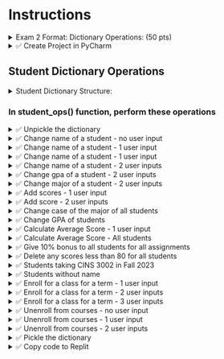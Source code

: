# Instructions

<details>
  <summary>
    Exam 2 Format: Dictionary Operations: (50 pts)
  </summary>

  - You will be given **ONE** complex dictionary similar to the examples given below
  - You will be asked to perform 10 operations
  - All dictionary operations will be performed in a function `student_ops()`  inside part1.py
  - This function will be called in main.py inside main() function
</details>


<details>
  <summary>
    ✅ Create Project in PyCharm
  </summary>

  - Create a project in PyCharm (do not create any sub folders)
  - Create main.py, part1.py
  - Download the [students dictionary](https://github.com/suchialex/CINS3002-CW09/blob/main/students.pkl)
  - Download [pretty print module](https://github.com/suchialex/pretty-print/blob/main/suchi_pretty_print.py)
</details>


## Student Dictionary Operations

<details>
  <summary>
    Student Dictionary Structure:  
  </summary>

  - It is a complex dictionary with integral keys
  - (integer) -> (dictionary)
    - "name" -> (string)
    - "major" -> (string)
    - "gpa" -> (float)
    - "scores" -> (list of numbers)
    - "courses" -> (dictionary)
      - "fall2023" -> (set of strings)
      - "spring2024" -> (set of strings)
</details>

### In student_ops() function, perform these operations


<details>
  <summary>
    ✅ Unpickle the dictionary
  </summary>
  
  - Unpickle the dictionary stored in students.pkl
  - 🚩 In the exam,
    - this will be the most important operation - without mastering this, you cannot proceed further
    - you may use suchi_print to print the dictionary structure and view the datatypes
</details>


<details>
  <summary>
    ✅ Change name of a student - no user input
  </summary>

  - For CWID 10010100, change the name to `Steven Franklin`
</details>


<details>
  <summary>
    ✅ Change name of a student - 1 user input
  </summary>

  - Get user input for name
  - Check if any student has that name, if yes, change the name to `Steven Franklin`
  - Do a case-insensitive search for name
  - If name doesn't exist, then print `Student Not Found`
</details>

<details>
  <summary>
    ✅ Change name of a student - 1 user input
  </summary>

  - Get user input for CWID
  - Convert CWID to integer (use exception handling or test input using `isdigit()`)
  - If that CWID exists in the dictionary, change (or add) the name `Steven Franklin`
  - If CWID doesn't exist, then print `Student Not Found`
</details>



<details>
  <summary>
    ✅ Change name of a student - 2 user inputs
  </summary>

  - Get user input for CWID
  - Convert CWID to integer (use exception handling or test input using `isdigit()`)
  - If that CWID exists in the dictionary, ask user to input a student name
  - Make sure this name doesn't have any numeric characters (spaces are allowed and special characters are allowed)
  - User must be prompted for valid name until he enters one
  - Name must have first letter of each word in uppercase
  - Change the student with that user entered CWID, to the vaidated user entered name
  - If CWID doesn't exist, then print `Student Not Found`
</details>


<details>
  <summary>
    ✅ Change gpa of a student - 2 user inputs
  </summary>

  - Get user input for CWID
  - Convert CWID to integer (use exception handling or test input using `isdigit()`)
  - If that CWID exists in the dictionary, ask user to input a gpa
  - Make sure gpa is float and between 0 and 4
  - User must be prompted for valid gpa until he enters one
  - Change the student with the user entered CWID, to the vaidated user entered gpa
  - If CWID doesn't exist, then print `Student Not Found`
</details>


<details>
  <summary>
    ✅ Change major of a student - 2 user inputs
  </summary>

  - Get user input for CWID
  - Convert CWID to integer (use exception handling or test input using `isdigit()`)
  - If that CWID exists in the dictionary, ask user to input a major
  - Make sure major is all alphabets
  - User must be prompted for valid major until he enters one
  - Change the student with the user entered CWID, to the vaidated user entered major's first four characters in uppercase
  - If CWID doesn't exist, then print `Student Not Found`
</details>


<details>
  <summary>
    ✅ Add scores - 1 user input
  </summary>
  
  - Get user input for CWID
  - If that CWID exists in the dictionary,
    - add a score of 72 at the beginning of the list
    - add a score of 65 at the end of the list
    - If the student has no scores, then his/her new scores will be [72,65]
  - If CWID doesn't exist, then print `Student Not Found`
</details>


<details>
  <summary>
    ✅ Add score - 2 user inputs
  </summary>
  
  - Get user input for CWID
  - If that CWID exists in the dictionary,
    - Get user input for score and add the user entered score at the end of the list (make sure user entered score is between 0 and 100)
    - 🚩 Remember, scores are all integers, so you must convert without raising an exception, (may use isdigit() or exception handling)
  - If CWID doesn't exist, then print `Student Not Found`
</details>


<details>
  <summary>
    ✅ Change case of the major of all students
  </summary>
  
  - Change major values for all the students to uppercase
</details>


<details>
  <summary>
    ✅ Change GPA of students
  </summary>
  
  - Add .05 to all the students' GPA
  - If any student doesn't have GPA, their new gpa will now be .05
  - For example Henry's new GPA will be 3.80, James' should be 0.05, Mary's will be 3.91
</details>



<details>
  <summary>
    ✅ Calculate Average Score - 1 user input
  </summary>

  - Get user input for CWID
  - If that CWID exists in the dictionary
  - Calculate to two decimal point precision, the average score of that student (must check if scores key is present)
  - 🚩 Average might raise an exception if scores is an empty list, so handle it
  - Print name and averge of that student without raising an exception
</details>


<details>
  <summary>
    ✅ Calculate Average Score - All students
  </summary>

  - For all students that have scores, print name and the average score rounded to two decimals
</details>


<details>
  <summary>
    ✅ Give 10% bonus to all students for all assignments
  </summary>

  - For all students that have scores, increase each score by 10%
  - For students that have no scores, give a score of 100 (one element in a list)
  - For example, if a student has scores [50, 60, 70] their final scores should be [55, 66, 77]
</details>


<details>
  <summary>
    ✅ Delete any scores less than 80 for all students
  </summary>

  💡Hint:  
  - Use for loop to go over the dictionary
  - For students that have scores, use list comprehension to create a new list of scores excluding anything less than 80
  - Assign that list back to the dictionary key 'scores'
</details>


<details>
  <summary>
    ✅ Students taking CINS 3002 in Fall 2023
  </summary>
  
  - Display all the students' CWIDs, names and gpa (in a tabular format) who are taking cins 3002 in fall 2023
  - If name or gpa isn't present, display `-`
  - Do a case-insensitive search for course name
</details>


<details>
  <summary>
    ✅ Students without name
  </summary>
  
  - For any students without names, ask the user for a name
  - Validate the user entered name and add name to that student
</details>


<details>
  <summary>
    ✅ Enroll for a class for a term - 1 user input
  </summary>

  - Get user input for CWID
  - If that CWID exists in the dictionary, register that student for ENGL 1001 for spring2024
  - If CWID doesn't exist, then print `Student Not Found`
</details>


<details>
  <summary>
    ✅ Enroll for a class for a term - 2 user inputs
  </summary>

  - Get user input for CWID
  - If that CWID exists in the dictionary (remember to convert it to integer using exception handling),
    - Get user input for a term
    - Register that student for ENGL 1001 for that term
  - If CWID doesn't exist, then print `Student Not Found`
</details>


<details>
  <summary>
    ✅ Enroll for a class for a term - 3 user inputs
  </summary>

  - Get user input for CWID
  - If that CWID exists in the dictionary,
    - Get user input for a term
    - Get user input for course
    - Register that student for the course entered for the term entered by user
  - If CWID doesn't exist, then print `Student Not Found`
</details>


<details>
  <summary>
    ✅ Unenroll from courses - no user input
  </summary>
  
  - Unenroll cwid 10010100 from all courses in spring2024
</details>


<details>
  <summary>
    ✅ Unenroll from courses - 1 user input
  </summary>

  - Get user input for CWID
  - If that CWID exists in the dictionary, unenroll from all courses in spring2024 (without raising exception)
  - If not, print `Student Not Found`
</details>


<details>
  <summary>
    ✅ Unenroll from courses - 2 user inputs
  </summary>

  - Get user input for CWID
  - If that CWID exists in the dictionary
    - Get user input for term
    - Unenroll from student with user entered CWID from all courses in that term (without raising exception)
  - If not, print `Student Not Found`
</details>


<details>
  <summary>
    ✅ Pickle the dictionary
  </summary>
  
  - Pickle the dictionary to a file named students2.pkl
</details>


<details>
  <summary>
    ✅ Copy code to Replit
  </summary>

  - Create a new App on replit, name it Exam2Prep
  - Copy code from main.py and part1.py
</details>
